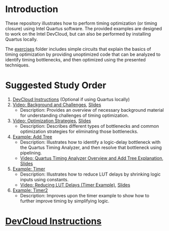 # Introduction

These repository illustrates how to perform timing optimization (or timing closure) using Intel Quartus software. The provided examples are designed to work on the Intel DevCloud, but can also be performed by installing Quartus locally.

The [exercises](exercises/) folder includes simple circuits that explain the basics of timing optimization by providing unoptimized code that can be analyzed to identify timing bottlenecks, and then optimized using the presented techniques.

# Suggested Study Order

1. [DevCloud Instructions](https://github.com/ARC-Lab-UF/intel-training-modules#devcloud-instructions) (Optional if using Quartus locally)
1. [Video: Background and Challenges](https://youtu.be/Tj2TseM7pr8), [Slides](timing_background.pptx)
    - Description: Provides an overview of necessary background material for understanding challenges of timing optimization.
1. [Video: Optimization Strategies](https://youtu.be/EZtRwBts9i8), [Slides](timing_opt.pptx)
    - Description: Describes different types of bottlenecks and common optimization strategies for eliminating those bottlenecks.
1. [Example: Add Tree](exercises/add_tree)
    - Description: Illustrates how to identify a logic-delay bottleneck with the Quartus Timing Analyzer, and then resolve that bottleneck using pipelining.
    - [Video: Quartus Timing Analyzer Overview and Add Tree Explanation](https://youtu.be/HXS3JCx55Q4), [Slides](exercises/add_tree/analyzer_tutorial.pptx)
1. [Example: Timer](exercises/timer)
    - Description: Illustrates how to reduce LUT delays by shrinking logic inputs using constants.
    - [Video: Reducing LUT Delays (Timer Example)](https://youtu.be/h4NehzI0oio), [Slides](exercises/timer/timer.pptx)
1. [Example: Timer2](exercises/timer2)
    - Description: Improves upon the timer example to show how to further improve timing by simplifying logic.    

# [DevCloud Instructions](https://github.com/ARC-Lab-UF/intel-training-modules#devcloud-instructions)

